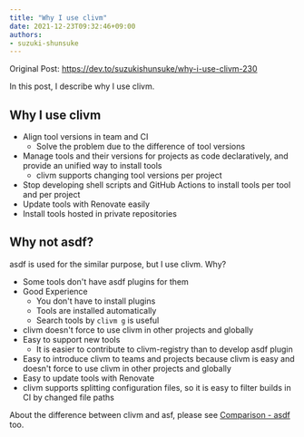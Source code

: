```yaml
---
title: "Why I use clivm"
date: 2021-12-23T09:32:46+09:00
authors:
- suzuki-shunsuke
---
```


<head>
  <link rel="canonical" href="https://dev.to/suzukishunsuke/why-i-use-clivm-230" />
</head>

Original Post: https://dev.to/suzukishunsuke/why-i-use-clivm-230

In this post, I describe why I use clivm.

## Why I use clivm

* Align tool versions in team and CI
  * Solve the problem due to the difference of tool versions
* Manage tools and their versions for projects as code declaratively, and provide an unified way to install tools
  * clivm supports changing tool versions per project
* Stop developing shell scripts and GitHub Actions to install tools per tool and per project
* Update tools with Renovate easily
* Install tools hosted in private repositories

## Why not asdf?

asdf is used for the similar purpose, but I use clivm. Why?

* Some tools don't have asdf plugins for them
* Good Experience
  * You don't have to install plugins
  * Tools are installed automatically
  * Search tools by `clivm g` is useful
* clivm doesn't force to use clivm in other projects and globally
* Easy to support new tools
  * It is easier to contribute to clivm-registry than to develop asdf plugin
* Easy to introduce clivm to teams and projects because clivm is easy and doesn't force to use clivm in other projects and globally
* Easy to update tools with Renovate
* clivm supports splitting configuration files, so it is easy to filter builds in CI by changed file paths

About the difference between clivm and asf, please see [Comparison - asdf](/docs/comparison/asdf) too.

